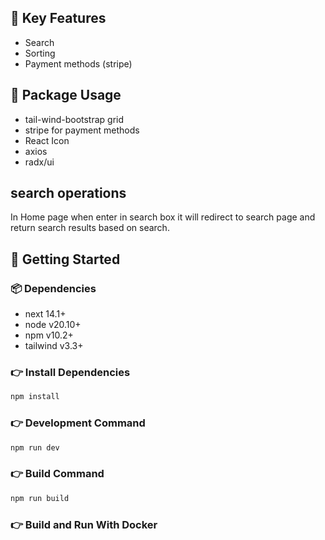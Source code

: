 

## 📌 Key Features

- Search
- Sorting
- Payment methods (stripe)


## 📌 Package Usage
- tail-wind-bootstrap grid
- stripe for payment methods
- React Icon
- axios
- radx/ui

## search operations
In Home page when enter in search box it will redirect to search page and return search results based on search.




## 🚀 Getting Started

### 📦 Dependencies

- next 14.1+
- node v20.10+
- npm v10.2+
- tailwind v3.3+

### 👉 Install Dependencies

```bash
npm install
```

### 👉 Development Command

```bash
npm run dev
```

### 👉 Build Command

```bash
npm run build
```

### 👉 Build and Run With Docker




